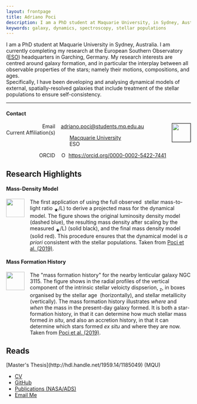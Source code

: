 ```yaml
---
layout: frontpage
title: Adriano Poci
description: I am a PhD student at Maquarie University, in Sydney, Australia. I am currently completing my studies at the European Southern Observatory (ESO) headquarters in Garching, Germany.
keywords: galaxy, dynamics, spectroscopy, stellar populations
---
```


I am a PhD student at Maquarie University in Sydney, Australia. I am currently completing my research at the European Southern Observatory ([ESO](http://eso.org)) headquarters in Garching, Germany. My research interests are centred around galaxy formation, and in particular the interplay between all observable properties of the stars; namely their motions, compositions, and ages.  
Specifically, I have been developing and analysing dynamical models of external, spatially-resolved galaxies that include treatment of the stellar populations to ensure self-consistency.

---

<style>
.contactGrid {
  display: grid;
  grid-template-columns: auto auto auto;
  grid-row-gap: 0;
  justify-content: space-between;
}

.contactGrid > div {
  text-align: center;
}

.resGrid {
  display: grid;
  grid-template-columns: auto auto;
  grid-column-gap: 15px;
  justify-content: space-between;
}

.resGrid > div {
  text-align: center;
}

.contactPic {
  grid-row: 1 / 4;
  grid-column: 3
}

.resPic {
  grid-row: 1 / 3;
  grid-column: 1
}
</style>

<h4><a name="contact"></a>Contact</h4>
<div class="contactGrid">
    <!-- <div class="grid-row" style="grid-column: 1 / 2; grid-row: 1;">Adriano Poci</div> -->
    <div class="grid-row" style="grid-column: 1; grid-row: 1; text-align: right;">Email</div>
    <div class="grid-row" style="grid-column: 2; grid-row: 1; text-align: left;"><a href="mailto:adriano.poci@students.mq.edu.au">adriano.poci@students.mq.edu.au</a></div>
    <div class="grid-row" style="grid-column: 1; grid-row: 2; text-align: right;">Current Affiliation(s)</div>
    <div class="grid-row" style="grid-column: 2; grid-row: 2; text-align: left;">
        <ul style="list-style: none;">
            <li><a href="https://researchers.mq.edu.au/en/persons/adriano-poci">Macquarie University</a></li>
            <li>ESO</li>
        </ul>
    </div>
    <div class="grid-row" style="grid-column: 1; grid-row: 3; text-align: right;">ORCID</div>
    <div class="grid-row" style="grid-column: 2; grid-row: 3;">
        <div itemscope itemtype="https://schema.org/Person"><a itemprop="sameAs" content="https://orcid.org/0000-0002-5422-7441" href="https://orcid.org/0000-0002-5422-7441" target="orcid.widget" rel="noopener noreferrer" style="vertical-align:top;"><img src="https://orcid.org/sites/default/files/images/orcid_16x16.png" style="width:1em;margin-right:.5em;" alt="ORCID iD icon">https://orcid.org/0000-0002-5422-7441</a></div>
    </div>
    <div class="contactPic"><img src="../assets/poci.png" height="50px" border="1px"></div>
</div>

<h2><a name="Highlights"></a>Research Highlights</h2>
<h4><a name="massMGE"></a>Mass-Density Model</h4>
<div class="resGrid">
    <div class="resPic"><a href="../assets/NGC3115-MGEPlot-110.00.png" title="massMGE"><img src="../assets/NGC3115-MGEPlot-110.00.png" height="50px" ></a></div>
    <div class="grid-row" style="grid-column: 2; grid-row: 1; text-align: left;">The first application of using the full observed <MATH>2D</MATH> stellar mass-to-light ratio <MATH>(M<sub>&#9733;</sub>/L)</MATH> to derive a projected mass for the dynamical model. The figure shows the original luminosity density model (dashed blue), the resulting mass density after scaling by the measured <MATH>(M<sub>&#9733;</sub>/L)</MATH> (solid black), and the final mass density model (solid red). This procedure ensures that the dynamical model is <i>a priori</i> consistent with the stellar populations. Taken from 
<a href="https://ui.adsabs.harvard.edu/abs/2019MNRAS.487.3776P/abstract">Poci et al. (2019)</a>.</div>
</div>

<h4><a name="mfh"></a>Mass Formation History</h4>
<div class="resGrid">
    <div class="resPic"><a href="../assets/dispSBGrid_z_R_195_age06_metal04_azReg0.29_0.14.png" title="MFH"><img src="../assets/dispSBGrid_z_R_195_age06_metal04_azReg0.29_0.14.png" height="50px" ></a></div>
    <div class="grid-row" style="grid-column: 2; grid-row: 1; text-align: left;">The "mass formation history" for the nearby lenticular galaxy NGC 3115. The figure shows in the radial profiles of the vertical component of the intrinsic stellar veloicty dispserion, <MATH>&sigma;<sub>z</sub></MATH>, in boxes organised by the stellar age <MATH>t</MATH> (horizontally), and stellar metallicity <MATH>[Z/H]</MATH> (vertically). The mass formation history illustrates <em>where</em> and <em>when</em> the mass in the present-day galaxy formed. It is both a star-formation history, in that it can determine how much stellar mass formed <i>in situ</i>, and also an accretion history, in that it can determine which stars formed <i>ex situ</i> and where they are now. Taken from 
<a href="https://ui.adsabs.harvard.edu/abs/2019MNRAS.487.3776P/abstract">Poci et al. (2019)</a>.</div>
</div>

<h2><a name="Reads"></a>Reads</h2>
[Master's Thesis](http://hdl.handle.net/1959.14/1185049) (MQU)

<div class="navbar">
  <div class="navbar-inner">
      <ul class="nav">
          <li><a href="{{ BASE_PATH }}/assets/CV.pdf">CV</a></li>
          <li><a href="https://github.com/adriano-poci">GitHub</a></li>
          <li><a href="https://ui.adsabs.harvard.edu/search/p_=0&q=author%3A%22Poci%2C%20Adriano%22&sort=date%20desc%2C%20bibcode%20desc">Publications (NASA/ADS)</a></li>
          <li><a href="mailto:adriano.poci@students.mq.edu.au">Email Me</a></li>
      </ul>
  </div>
</div>